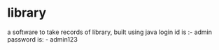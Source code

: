 # library
a software to take records of library, built using java
login id is :- admin
password is: - admin123
